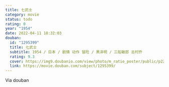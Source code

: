 ```yaml
---
title: 七武士
category: movie
status: todo
rating: 0
year: "1954"
date: 2022-04-11 18:32:03
douban:
  id: "1295399"
  title: 七武士
  subtitle: 1954 / 日本 / 剧情 动作 冒险 / 黑泽明 / 三船敏郎 志村乔
  rating: 9.3
  cover: https://img9.doubanio.com/view/photo/m_ratio_poster/public/p2215886505.jpg
  link: https://movie.douban.com/subject/1295399/
---
```


Via douban 